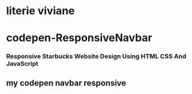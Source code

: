 # literie viviane
# codepen-ResponsiveNavbar

### Responsive Starbucks Website Design Using HTML CSS And JavaScript
## my codepen navbar responsive
### 
